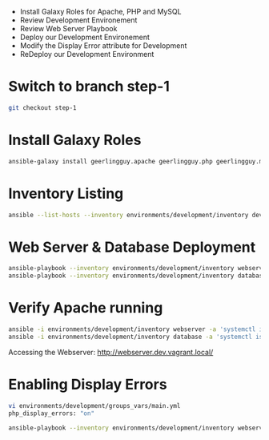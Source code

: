* Install Galaxy Roles for Apache, PHP and MySQL
* Review Development Environement
* Review Web Server Playbook
* Deploy our Development Environement
* Modify the Display Error attribute for Development
* ReDeploy our Development Environment

# Switch to branch step-1

```bash
git checkout step-1
```

# Install Galaxy Roles

```bash
ansible-galaxy install geerlingguy.apache geerlingguy.php geerlingguy.mysql -f
```

# Inventory Listing

```bash
ansible --list-hosts --inventory environments/development/inventory development
```

# Web Server & Database Deployment

```bash
ansible-playbook --inventory environments/development/inventory webserver.yml
ansible-playbook --inventory environments/development/inventory database.yml
```

# Verify Apache running

```bash
ansible -i environments/development/inventory webserver -a 'systemctl is-active httpd'
ansible -i environments/development/inventory database -a 'systemctl is-active mariadb'
```

Accessing the Webserver: http://webserver.dev.vagrant.local/

# Enabling Display Errors

```bash
vi environments/development/groups_vars/main.yml
php_display_errors: "on"
```

```bash
ansible-playbook --inventory environments/development/inventory webserver.yml
```
